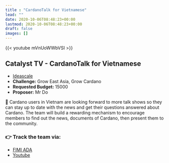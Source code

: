 ```yaml
---
title : "CardanoTalk for Vietnamese"
lead: ""
date: 2020-10-06T08:48:23+00:00
lastmod: 2020-10-06T08:48:23+00:00
draft: false
images: []
---
```


{{<  youtube mVnUoWWbVSI >}}

## Catalyst TV - CardanoTalk for Vietnamese

- [Ideascale](https://cardano.ideascale.com/c/idea/414099)
- **Challenge:** Grow East Asia, Grow Cardano
- **Requested Budget:** 15000
- **Proposer:** Mr Do


🌟 Cardano users in Vietnam are looking forward to more talk shows so they can stay up to date with the news and get their questions answered about Cardano. The team will build a rewarding mechanism to encourage members to find out the news, documents of Cardano, then present them to the community.

### 👉  Track the team via:

- [FIMI ADA](https://fimi.vn/ada)
- [Youtube](https://youtu.be/cpQFxhdZ-mc)
